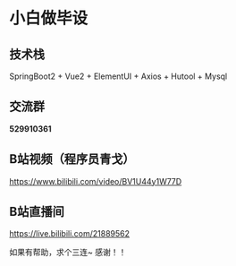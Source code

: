# 小白做毕设

## 技术栈

SpringBoot2 + Vue2 + ElementUI + Axios + Hutool + Mysql

## 交流群

 **529910361** 

## B站视频（程序员青戈）

https://www.bilibili.com/video/BV1U44y1W77D

## B站直播间

https://live.bilibili.com/21889562

如果有帮助，求个三连~  感谢！！
